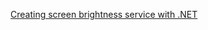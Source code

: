 [Creating screen brightness service with .NET](https://vladislavantonyuk.github.io/articles/Creating-screen-brightness-service-with-.NET/ "Creating screen brightness service with .NET")
